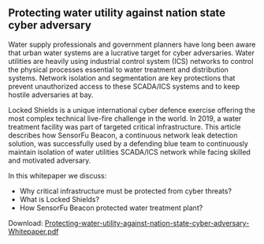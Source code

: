 ## Protecting water utility against nation state cyber adversary

Water supply professionals and government planners have long been aware that urban water systems are a lucrative target for cyber adversaries. Water utilities are heavily using industrial control system (ICS) networks to control the physical processes essential to water treatment and distribution systems. Network isolation and segmentation are key protections that prevent unauthorized access to these SCADA/ICS systems and to keep hostile adversaries at bay.

Locked Shields is a unique international cyber defence exercise offering the most complex technical live-fire challenge in the world. In 2019, a water treatment facility was part of targeted critical infrastructure. This article describes how SensorFu Beacon, a continuous network leak detection solution, was successfully used by a defending blue team to continuously maintain isolation of water utilities SCADA/ICS network while facing skilled and motivated adversary.

In this whitepaper we discuss:
 - Why critical infrastructure must be protected from cyber threats?
 - What is Locked Shields?
 - How SensorFu Beacon protected water treatment plant?

Download: [Protecting-water-utility-against-nation-state-cyber-adversary-Whitepaper.pdf](Protecting-water-utility-against-nation-state-cyber-adversary-Whitepaper.pdf)
